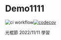# Demo1111

![ci workflow](https://github.com/rainyday1837/Demo1111/actions/workflows/ci.yml/badge.svg)[![codecov](https://codecov.io/gh/rainyday1837/Demo1111/branch/master/graph/badge.svg?token=Z9I3XU6M4R)](https://codecov.io/gh/rainyday1837/Demo1111)

光棍節 2022/11/11 學習

